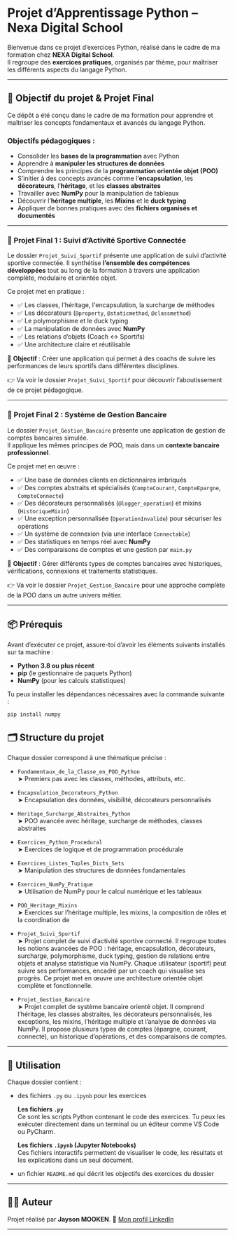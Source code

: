 # Projet d’Apprentissage Python – Nexa Digital School

Bienvenue dans ce projet d’exercices Python, réalisé dans le cadre de ma formation chez **NEXA Digital School**.  
Il regroupe des **exercices pratiques**, organisés par thème, pour maîtriser les différents aspects du langage Python.

---

## 🎯 Objectif du projet & Projet Final

Ce dépôt a été conçu dans le cadre de ma formation pour apprendre et maîtriser les concepts fondamentaux et avancés du langage Python.

### Objectifs pédagogiques :

- Consolider les **bases de la programmation** avec Python
- Apprendre à **manipuler les structures de données**
- Comprendre les principes de la **programmation orientée objet (POO)**
- S’initier à des concepts avancés comme l’**encapsulation**, les **décorateurs**, l’**héritage**, et les **classes abstraites**
- Travailler avec **NumPy** pour la manipulation de tableaux
- Découvrir l’**héritage multiple**, les **Mixins** et le **duck typing**
- Appliquer de bonnes pratiques avec des **fichiers organisés et documentés**

---

### 🌟 Projet Final 1 : Suivi d’Activité Sportive Connectée

Le dossier `Projet_Suivi_Sportif` présente une application de suivi d’activité sportive connectée.
Il synthétise **l’ensemble des compétences développées** tout au long de la formation à travers une application complète, modulaire et orientée objet.

Ce projet met en pratique :
- ✅ Les classes, l’héritage, l'encapsulation, la surcharge de méthodes
- ✅ Les décorateurs (`@property`, `@staticmethod`, `@classmethod`)
- ✅ Le polymorphisme et le duck typing
- ✅ La manipulation de données avec **NumPy**
- ✅ Les relations d’objets (Coach ↔ Sportifs)
- ✅ Une architecture claire et réutilisable

🎯 **Objectif** : Créer une application qui permet à des coachs de suivre les performances de leurs sportifs dans différentes disciplines.

👉 Va voir le dossier `Projet_Suivi_Sportif` pour découvrir l’aboutissement de ce projet pédagogique.

---

### 🌟 Projet Final 2 : Système de Gestion Bancaire

Le dossier `Projet_Gestion_Bancaire` présente une application de gestion de comptes bancaires simulée.  
Il applique les mêmes principes de POO, mais dans un **contexte bancaire professionnel**.

Ce projet met en œuvre :
- ✅ Une base de données clients en dictionnaires imbriqués
- ✅ Des comptes abstraits et spécialisés (`CompteCourant`, `CompteEpargne`, `CompteConnecte`)
- ✅ Des décorateurs personnalisés (`@logger_operation`) et mixins (`HistoriqueMixin`)
- ✅ Une exception personnalisée (`OperationInvalide`) pour sécuriser les opérations
- ✅ Un système de connexion (via une interface `Connectable`)
- ✅ Des statistiques en temps réel avec **NumPy**
- ✅ Des comparaisons de comptes et une gestion par `main.py`

🎯 **Objectif** : Gérer différents types de comptes bancaires avec historiques, vérifications, connexions et traitements statistiques.

👉 Va voir le dossier `Projet_Gestion_Bancaire` pour une approche complète de la POO dans un autre univers métier.

---


## 📦 Prérequis

Avant d’exécuter ce projet, assure-toi d’avoir les éléments suivants installés sur ta machine :

- **Python 3.8 ou plus récent**
- **pip** (le gestionnaire de paquets Python)
- **NumPy** (pour les calculs statistiques)

Tu peux installer les dépendances nécessaires avec la commande suivante :

```bash
pip install numpy
```

## 🗂️ Structure du projet

Chaque dossier correspond à une thématique précise :

- `Fondamentaux_de_la_Classe_en_POO_Python`  
  ➤ Premiers pas avec les classes, méthodes, attributs, etc.

- `Encapsulation_Decorateurs_Python`  
  ➤ Encapsulation des données, visibilité, décorateurs personnalisés

- `Heritage_Surcharge_Abstraites_Python`  
  ➤ POO avancée avec héritage, surcharge de méthodes, classes abstraites

- `Exercices_Python_Procedural`  
  ➤ Exercices de logique et de programmation procédurale

- `Exercices_Listes_Tuples_Dicts_Sets`  
  ➤ Manipulation des structures de données fondamentales

- `Exercices_NumPy_Pratique`  
  ➤ Utilisation de NumPy pour le calcul numérique et les tableaux

- `POO_Heritage_Mixins`  
  ➤ Exercices sur l’héritage multiple, les mixins, la composition de rôles et la coordination de 
  
- `Projet_Suivi_Sportif`  
  ➤ Projet complet de suivi d’activité sportive connecté. Il regroupe toutes les notions avancées de POO : héritage, encapsulation, décorateurs, surcharge, polymorphisme, duck typing, gestion de relations entre objets et analyse statistique via NumPy. Chaque utilisateur (sportif) peut suivre ses performances, encadré par un coach qui visualise ses progrès. Ce projet met en œuvre une architecture orientée objet complète et fonctionnelle.

- `Projet_Gestion_Bancaire`  
  ➤ Projet complet de système bancaire orienté objet. Il comprend l’héritage, les classes abstraites, les décorateurs personnalisés, les exceptions, les mixins, l’héritage multiple et l’analyse de données via NumPy. Il propose plusieurs types de comptes (épargne, courant, connecté), un historique d’opérations, et des comparaisons de comptes.

---

## 🔧 Utilisation

Chaque dossier contient :

- des fichiers `.py` ou `.ipynb` pour les exercices  

  **Les fichiers `.py`**  
  Ce sont les scripts Python contenant le code des exercices. Tu peux les exécuter directement dans un terminal ou un éditeur comme VS Code ou PyCharm.  
  
  **Les fichiers `.ipynb` (Jupyter Notebooks)**  
  Ces fichiers interactifs permettent de visualiser le code, les résultats et les explications dans un seul document.

- un fichier `README.md` qui décrit les objectifs des exercices du dossier

---

## 👨‍💻 Auteur

Projet réalisé par **Jayson MOOKEN**.
🔗 [Mon profil LinkedIn](https://www.linkedin.com/in/jayson-mooken/)

---
